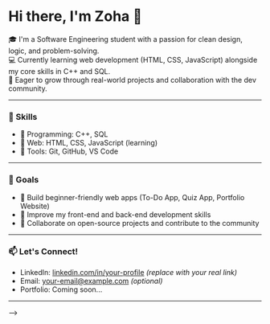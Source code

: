 
# Hi there, I'm Zoha 👋

🎓 I'm a Software Engineering student with a passion for clean design, logic, and problem-solving.  
💻 Currently learning web development (HTML, CSS, JavaScript) alongside my core skills in C++ and SQL.  
🌱 Eager to grow through real-world projects and collaboration with the dev community.

---

### 🧠 Skills
- 🔹 Programming: C++, SQL
- 🔹 Web: HTML, CSS, JavaScript (learning)
- 🔹 Tools: Git, GitHub, VS Code

---

### 📌 Goals
- 🔄 Build beginner-friendly web apps (To-Do App, Quiz App, Portfolio Website)
- 🚀 Improve my front-end and back-end development skills
- 🤝 Collaborate on open-source projects and contribute to the community

---

### 📫 Let's Connect!
- LinkedIn: [linkedin.com/in/your-profile](https://linkedin.com) *(replace with your real link)*
- Email: your-email@example.com *(optional)*
- Portfolio: Coming soon...

---


-->
